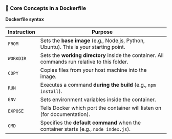 ### 🔹 Core Concepts in a Dockerfile

**Dockerfile syntax**

|Instruction|Purpose|
|---|---|
|`FROM`|Sets the **base image** (e.g., Node.js, Python, Ubuntu). This is your starting point.|
|`WORKDIR`|Sets the **working directory** inside the container. All commands run relative to this folder.|
|`COPY`|Copies files from your host machine into the image.|
|`RUN`|Executes a command **during the build** (e.g., `npm install`).|
|`ENV`|Sets environment variables inside the container.|
|`EXPOSE`|Tells Docker which port the container will listen on (for documentation).|
|`CMD`|Specifies the **default command** when the container starts (e.g., `node index.js`).|
